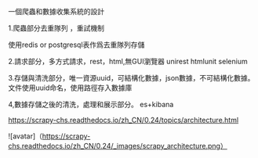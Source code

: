 一個爬蟲和數據收集系統的設計

1.爬蟲部分去重隊列 ，重試機制 

使用redis or postgresql表作爲去重隊列存儲

2.請求部分，多方式請求，rest，html,無GUI瀏覽器 
   unirest htmlunit selenium

3.存儲與清洗部分，唯一資源uuid，可結構化數據，json數據，不可結構化數據。 
   文件使用uuid命名，使用路徑存入數據庫

4,數據存儲之後的清洗，處理和展示部分。
   es+kibana 

https://scrapy-chs.readthedocs.io/zh_CN/0.24/topics/architecture.html


![avatar]（https://scrapy-chs.readthedocs.io/zh_CN/0.24/_images/scrapy_architecture.png）
